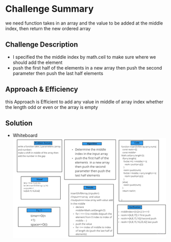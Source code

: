 # Challenge Summary
we need function takes in an array and the value to be added at the middle index, then return the new ordered array

## Challenge Description
* I specified the the middle index by math.ceil  to make sure where we should add the element 
* push the first half of the elements  in a new array then push the second parameter then push the last half elements

## Approach & Efficiency
this Approach is Efficient to add any value in middle of array index whether the length odd or even or the array is empty 

## Solution
* Whiteboard  ![check](.././assets/array-shift.jpg)